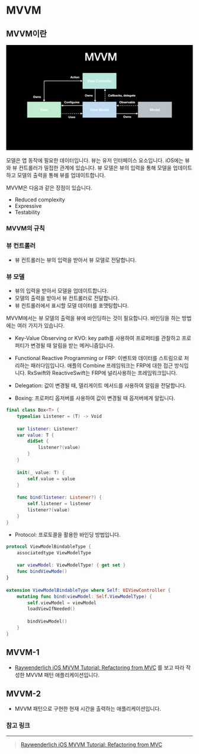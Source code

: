 # MVVM

## MVVM이란

![sample](Image/sample.png)

모델은 앱 동작에 필요한 데이터입니다. 뷰는 유저 인터페이스 요소입니다. iOS에는 뷰와 뷰 컨트롤러가 밀접한 관계에 있습니다. 뷰 모델은 뷰의 입력을 통해 모델을 업데이트하고 모델의 출력을 통해 뷰를 업데이트합니다.

MVVM은 다음과 같은 장점이 있습니다.

- Reduced complexity
- Expressive
- Testability

### MVVM의 규칙

### 뷰 컨트롤러

- 뷰 컨트롤러는 뷰의 입력을 받아서 뷰 모델로 전달합니다.

### 뷰 모델

- 뷰의 입력을 받아서 모델을 업데이트합니다.
- 모델의 출력을 받아서 뷰 컨트롤러로 전달합니다.
- 뷰 컨트롤러에서 표시할 모델 데이터를 포맷팅합니다.

MVVM에서는 뷰 모델의 출력을 뷰에 바인딩하는 것이 필요합니다. 바인딩을 하는 방법에는 여러 가지가 있습니다.

- Key-Value Observing or KVO: key path를 사용하여 프로퍼티를 관찰하고 프로퍼티가 변경될 때 알림을 받는 메커니즘입니다.
- Functional Reactive Programming or FRP: 이벤트와 데이터를 스트림으로 처리하는 패러다임입니다. 애플의 Combine 프레임워크는 FRP에 대한 접근 방식입니다. RxSwift와 ReactiveSwift는 FRP에 널리사용하는 프레임워크입니다.
- Delegation: 값이 변경될 때, 델리게이트 메서드를 사용하여 알림을 전달합니다.

- Boxing: 프로퍼티 옵저버를 사용하여 값이 변경될 때 옵저버에게 알립니다.

```swift
final class Box<T> {
    typealias Listener = (T) -> Void
    
    var listener: Listener?
    var value: T {
        didSet {
            listener?(value)
        }
    }
    
    init(_ value: T) {
        self.value = value
    }
    
    func bind(listener: Listener?) {
        self.listener = listener
        listener?(value)
    }
}
```

-   Protocol: 프로토콜을 활용한 바인딩 방법입니다.

```swift
protocol ViewModelBindableType {
    associatedtype ViewModelType
    
    var viewModel: ViewModelType! { get set }
    func bindViewMode()
}

extension ViewModelBindableType where Self: UIViewController {
    mutating func bind(viewModel: Self.ViewModelType) {
        self.viewModel = viewModel
        loadViewIfNeeded()
        
        bindViewModel()
    }
}
```



## MVVM-1

- [Raywenderlich iOS MVVM Tutorial: Refactoring from MVC](https://www.raywenderlich.com/6733535-ios-mvvm-tutorial-refactoring-from-mvc) 를 보고 따라 작성한 MVVM 패턴 애플리케이션입니다.

## MVVM-2

- MVVM 패턴으로 구현한 현재 시간을 출력하는 애플리케이션입니다.

### 참고 링크

---

> [Raywenderlich iOS MVVM Tutorial: Refactoring from MVC](https://www.raywenderlich.com/6733535-ios-mvvm-tutorial-refactoring-from-mvc)
